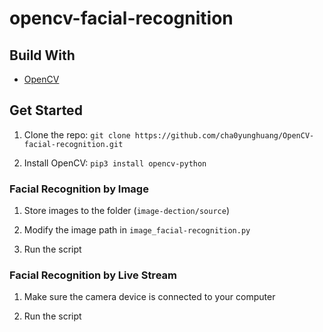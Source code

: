 # opencv-facial-recognition


## Build With

* [OpenCV](https://pypi.org/project/opencv-python/)

## Get Started

1. Clone the repo: `git clone https://github.com/cha0yunghuang/OpenCV-facial-recognition.git`

2. Install OpenCV: `pip3 install opencv-python`

### Facial Recognition by Image

1. Store images to the folder (`image-dection/source`)

2. Modify the image path in `image_facial-recognition.py`

3. Run the script

### Facial Recognition by Live Stream

1. Make sure the camera device is connected to your computer

2. Run the script
